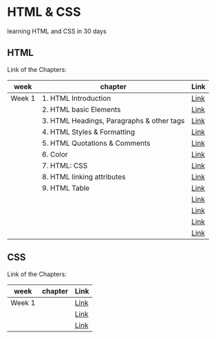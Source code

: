 # HTML & CSS

learning HTML and CSS in 30 days

## HTML

Link of the Chapters:

| week   | chapter             | Link |
|--------|---------------------|------|
| Week 1 | 1. HTML Introduction   | [Link](./chapters/html/1-HTML_Introduction.md) |
|        | 2. HTML basic Elements | [Link](./chapters/html/2-HTML_BasicElements.md) |
|        | 3. HTML Headings, Paragraphs & other tags | [Link](./chapters/html/3-Heading%2CParagraph%26otherTags.md) |
|        | 4. HTML Styles & Formatting | [Link](./chapters/html/4-styles%26formatting.md) |
|        | 5. HTML Quotations & Comments | [Link](./chapters/html/5-Quotations%26comments.md) |
|        | 6. Color | [Link](./chapters/html/6-Colors.md) |
|        | 7. HTML: CSS | [Link](./chapters/html/7-HTMLStyling.md) |
|        | 8. HTML linking attributes| [Link](./chapters/html/8-HTMLLinkingAttributes.md) |
|        | 9. HTML Table | [Link](./chapters/html/9-HTML_Table) |
|        | | [Link]() |
|        | | [Link]() |
|        | | [Link]() |
|        | | [Link]() |


## CSS

Link of the Chapters:

| week   | chapter             | Link |
|--------|---------------------|------|
| Week 1 |                     | [Link]() |
|        |                     | [Link]() |
|        |                     | [Link]() |

